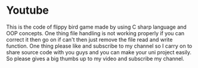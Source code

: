 # Youtube
This is the code of flippy bird game made by using C sharp language and OOP concepts. One thing file handling is not working properly if you can correct
it then go on if can't then just remove the file read and write function. One thing please like and subscribe to my channel so I carry 
on to share source code with you guys and you can make your uni project easily. So please gives a big thumbs up to my video and subscribe
my channel.
